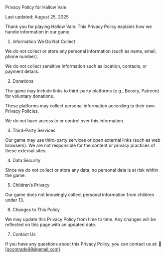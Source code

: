 Privacy Policy for Hallow Vale

Last updated: August 25, 2025

Thank you for playing Hallow Vale.
This Privacy Policy explains how we handle information in our game.

1. Information We Do Not Collect

We do not collect or store any personal information (such as name, email, phone number).

We do not collect sensitive information such as location, contacts, or payment details.

2. Donations

The game may include links to third-party platforms (e.g., Boosty, Patreon) for voluntary donations.

These platforms may collect personal information according to their own Privacy Policies.

We do not have access to or control over this information.

3. Third-Party Services

Our game may use third-party services or open external links (such as web browsers).
We are not responsible for the content or privacy practices of these external sites.

4. Data Security

Since we do not collect or store any data, no personal data is at risk within the game.

5. Children’s Privacy

Our game does not knowingly collect personal information from children under 13.

6. Changes to This Policy

We may update this Privacy Policy from time to time.
Any changes will be reflected on this page with an updated date.

7. Contact Us

If you have any questions about this Privacy Policy, you can contact us at:
📧 [gcomrade98@gmail.com]
